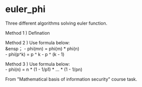 # euler_phi
Three different algorithms solving euler function. 

Method 1 ) Defination

Method 2 ) Use formula below: <br>
          &ensp；  - phi(mn) = phi(m) * phi(n) <br>
            - phi(p^k) = p ^ k - p ^ (k - 1) <br>
            
Method 3 ) Use formula below: <br>
            - phi(n) = n * (1 - 1/p1) * ... * (1 - 1/pn) <br>
            
From "Mathematical basis of information security" course task. 
